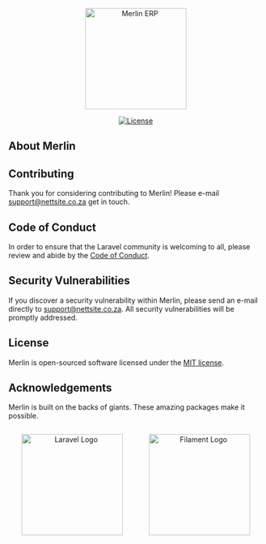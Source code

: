 <p align="center"><a href="https://nettsite.co.za" target="_blank"><img src="https://nettsite.co.za/wp-content/uploads/2024/06/Merlin-ERP.jpeg" width="200" alt="Merlin ERP"></a></p>

<p align="center">
<!-- <a href="https://github.com/laravel/framework/actions"><img src="https://github.com/laravel/framework/workflows/tests/badge.svg" alt="Build Status"></a>
<a href="https://packagist.org/packages/laravel/framework"><img src="https://img.shields.io/packagist/dt/laravel/framework" alt="Total Downloads"></a>
<a href="https://packagist.org/packages/laravel/framework"><img src="https://img.shields.io/packagist/v/laravel/framework" alt="Latest Stable Version"></a> -->
<a href="https://packagist.org/packages/laravel/framework"><img src="https://img.shields.io/packagist/l/laravel/framework" alt="License"></a>
</p>

## About Merlin

## Contributing

Thank you for considering contributing to Merlin! Please e-mail [support@nettsite.co.za](mailto:support@nettsite.co.za) get in touch.

## Code of Conduct

In order to ensure that the Laravel community is welcoming to all, please review and abide by the [Code of Conduct](https://laravel.com/docs/contributions#code-of-conduct).

## Security Vulnerabilities

If you discover a security vulnerability within Merlin, please send an e-mail directly to [support@nettsite.co.za](mailto:support@nettsite.co.za). All security vulnerabilities will be promptly addressed.

## License

Merlin is open-sourced software licensed under the [MIT license](https://opensource.org/licenses/MIT).

## Acknowledgements

Merlin is built on the backs of giants. These amazing packages make it possible.

<div style="display: flex; flex-wrap: wrap; justify-content: center;">
    <div style="flex: 1; min-width: 200px; text-align: center;">
        <p><a href="https://laravel.com" target="_blank"><img src="https://raw.githubusercontent.com/laravel/art/master/logo-lockup/5%20SVG/2%20CMYK/1%20Full%20Color/laravel-logolockup-cmyk-red.svg" width="200" alt="Laravel Logo"></a></p>
    </div>
    <div style="flex: 1; min-width: 200px; text-align: center;">
        <p><a href="https://filamentphp.com/" target="_blank"><img src="https://private-user-images.githubusercontent.com/41773797/257018536-8d5a0b12-4643-4b5c-964a-56f0db91b90a.png" width="200" alt="Filament Logo"></a></p>
    </div>
</div>